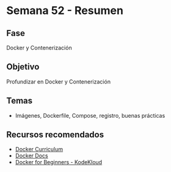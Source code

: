 # Semana 52 - Resumen

## Fase
Docker y Contenerización

## Objetivo
Profundizar en Docker y Contenerización

## Temas
- Imágenes, Dockerfile, Compose, registro, buenas prácticas

## Recursos recomendados
- [Docker Curriculum](https://docker-curriculum.com/)
- [Docker Docs](https://docs.docker.com/get-started/)
- [Docker for Beginners - KodeKloud](https://kodekloud.com/courses/docker-for-beginners/)
